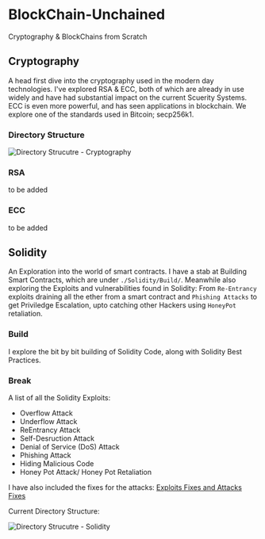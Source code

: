 # BlockChain-Unchained
Cryptography & BlockChains from Scratch

## Cryptography
A head first dive into the cryptography used in the modern day technologies. I've explored RSA & ECC, both of which are already in use widely and have had substantial impact on the current Scuerity Systems. ECC is even more powerful, and has seen applications in blockchain. We explore one of the standards used in Bitcoin; secp256k1.

### Directory Structure
![Directory Strucutre - Cryptography](https://i.imgur.com/qdU5gZR.png)

### RSA
to be added

### ECC
to be added

## Solidity
An Exploration into the world of smart contracts.
I have a stab at Building Smart Contracts, which are under ```./Solidity/Build/```. Meanwhile also exploring the Exploits and vulnerabilities found in Solidity: From ```Re-Entrancy``` exploits draining all the ether from a smart contract and ```Phishing Attacks``` to get Priviledge Escalation, upto catching other Hackers using ```HoneyPot``` retaliation.  

### Build
I explore the bit by bit building of Solidity Code, along with Solidity Best Practices.

### Break
A list of all the Solidity Exploits:
- Overflow Attack
- Underflow Attack
- ReEntrancy Attack
- Self-Desruction Attack
- Denial of Service (DoS) Attack
- Phishing Attack
- Hiding Malicious Code
- Honey Pot Attack/ Honey Pot Retaliation

I have also included the fixes for the attacks: [Exploits Fixes and Attacks Fixes](https://github.com/SmartyPants042/BlockChain-Unchained/tree/main/Solidity/Break)


Current Directory Structure:

![Directory Strucutre - Solidity](https://i.imgur.com/grNBfjj.png)

